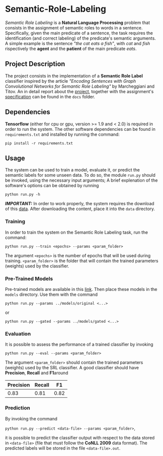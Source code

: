 # Semantic-Role-Labeling
*Semantic Role Labeling* is a **Natural Language Processing** problem that consists in the assignment of semantic roles to words in a sentence. Specifically, given the main predicate of a sentence, the task requires the identification (and correct labeling) of the predicate's semantic arguments. A simple example is the sentence *"the cat eats a fish"*, with *cat* and *fish* rispectively the **agent** and the **patient** of the main predicate *eats*.

## Project Description
The project consists in the implementation of a **Semantic Role Label** classifier inspired by the article *"Encoding Sentences with Graph Convolutional Networks for Semantic Role Labeling"* by Marcheggiani and Titov. An in detail report about the [project](docs/report.pdf), together with the assignment's [specification](docs/assignment.pdf) can be found in the `docs` folder.


## Dependencies
**Tensorflow** (either for cpu or gpu, version >= 1.9 and < 2.0) is required in order to run the system.
The other software dependencies can be found in `requirements.txt` and installed by running the command:

`pip install -r requirements.txt`

## Usage
The system can be used to train a model, evaluate it, or predict the semantic labels for some unseen data.
To do so, the module `run.py` should be invoked, using the necessary input arguments;
A brief explenation of the software's options can be obtained by running

   `python run.py -h`

***IMPORTANT:*** In order to work properly, the system requires the download of this [data](https://drive.google.com/open?id=1gBtnChRt5BXbq5mfCHpk-J8KCl_XWJ7Q). After downloading the content, place it into the `data` directory.

### Training
In order to train the system on the Semantic Role Labeling task, run the command:

  `python run.py --train <epochs> --params <param_folder>`

The argument `<epochs>` is the number of epochs that will be used during training.
`<param_folder>` is the folder that will contain the trained parameters (weights) used by the classifier.

### Pre-Trained Models
Pre-trained models are available in this [link](https://drive.google.com/open?id=14K_U-xQMzMlqpr4jMpuH6zw6UinIsbkz). Then place these models in the `models` directory. Use them with the command

  `python run.py --params ../models/original <...> `

or

   `python run.py --gated --params ../models/gated <...> `

### Evaluation
It is possible to assess the performance of a trained classifier by invoking

   `python run.py --eval --params <param_folder>`

The argument `<param_folder>` should contain the trained parameters (weights) used by the SRL classifier. A good classifier should have **Precision**, **Recall** and **F1**around 

|**Precision**|**Recall**|**F1**|
|-------------|----------|------|
|    0.83     |    0.81  | 0.82 |

### Prediction
By invoking the command

   `python run.py --predict <data-file> --params <param_folder>`,

it is possible to predict the classifier output with respect to the data stored in 
`<data-file>` (file that must follow the **CoNLL 2009** data format). The predicted labels will be stored in the file `<data-file>.out`.

